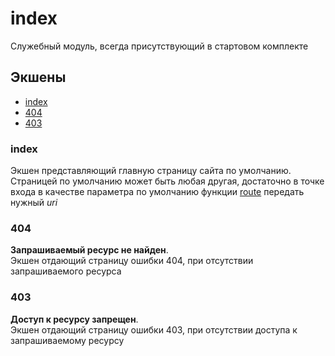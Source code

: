 # index
Служебный модуль, всегда присутствующий в стартовом комплекте

## Экшены

* [index](#index)
* [404](#404)
* [403](#403)

### index
Экшен представляющий главную страницу сайта по умолчанию.
Страницей по умолчанию может быть любая другая, достаточно в точке входа в качестве параметра по умолчанию функции [route](../../lib/lib.ru.md#route) передать нужный *uri*

### 404
**Запрашиваемый ресурс не найден**.  
Экшен отдающий страницу ошибки 404, при отсутствии запрашиваемого ресурса

### 403
**Доступ к ресурсу запрещен**.  
Экшен отдающий страницу ошибки 403, при отсутствии доступа к запрашиваемому ресурсу
